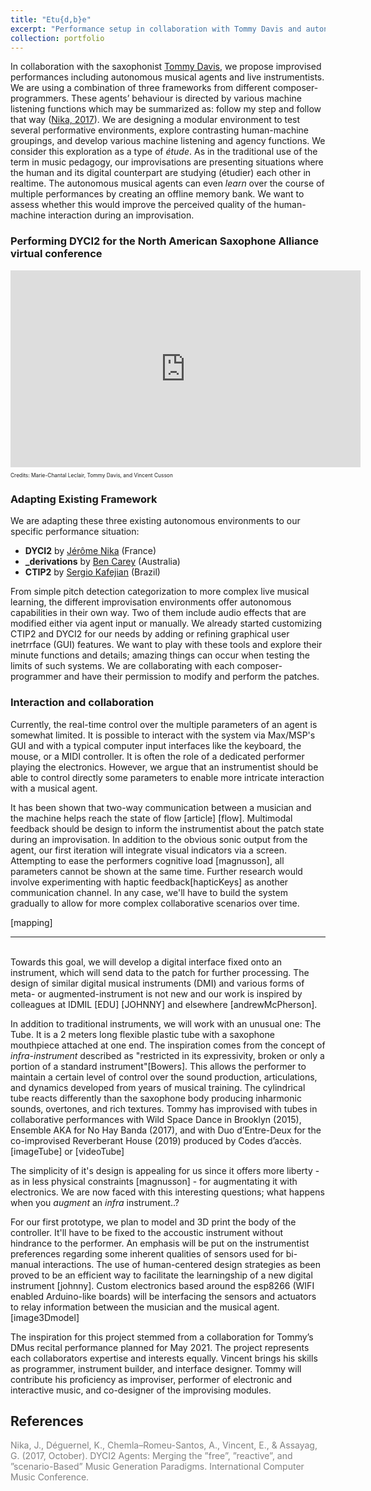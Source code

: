 ```yaml
---
title: "Etu{d,b}e"
excerpt: "Performance setup in collaboration with Tommy Davis and autonomous musical agents. <br/><img src='/images/tube.jpeg'>"
collection: portfolio
---
```

In collaboration with the saxophonist [Tommy Davis](http://www.tommysaxophone.com/), we propose improvised performances including autonomous musical agents and live instrumentists. We are using a combination of three frameworks from different composer-programmers. These agents’ behaviour is directed by various machine listening functions which may be summarized as: follow my step and follow that way (<a href="#nika2017">Nika, 2017</a>). We are designing a modular environment to test several performative environments, explore contrasting human-machine groupings, and develop various machine listening and agency functions. 
We consider this exploration as a type of *étude*. As in the traditional use of the term in music pedagogy, our improvisations are presenting situations where the human and its digital counterpart are studying (étudier) each other in realtime. The autonomous musical agents can even *learn* over the course of multiple performances by creating an offline memory bank. We want to assess whether this would improve the perceived quality of the human-machine interaction during an improvisation.
<br>

### Performing DYCI2 for the North American Saxophone Alliance virtual conference

<div class="container">
    <iframe width="560" height="315" src="https://www.youtube.com/embed/oUbeL_lAhFU" title="DYCI2 improvisation" frameborder="0" allow="autoplay; clipboard-write; encrypted-media; gyroscope; picture-in-picture" allowfullscreen></iframe>
    <div class="overlay">
        <p style="font-size:60%;">Credits: Marie-Chantal Leclair, Tommy Davis, and Vincent Cusson</p>
    </div>
</div>

### Adapting Existing Framework
We are adapting these three existing autonomous environments to our specific performance situation:
* **DYCI2** by [Jérôme Nika](https://jeromenika.com/) (France)
* **_derivations** by [Ben Carey](https://bencarey.net/) (Australia)
* **CTIP2** by [Sergio Kafejian](https://musicabrasilis.com/composers/sergio-kafejian) (Brazil)

From simple pitch detection categorization to more complex live musical learning, the different improvisation environments offer autonomous capabilities in their own way. Two of them include audio effects that are modified either via agent input or manually. We already started customizing CTIP2 and DYCI2 for our needs by adding or refining graphical user inetrrface (GUI) features. We want to play with these tools and explore their minute functions and details; amazing things can occur when testing the limits of such systems. We are collaborating with each composer-programmer and have their permission to modify and perform the patches. 

### Interaction and collaboration
Currently, the real-time control over the multiple parameters of an agent is somewhat limited. 
It is possible to interact with the system via Max/MSP's GUI and with a typical computer input interfaces like the keyboard, the mouse, or a MIDI controller. It is often the role of a dedicated performer playing the electronics. However, we argue that an instrumentist should be able to control directly some parameters to enable more intricate interaction with a musical agent.

It has been shown that two-way communication between a musician and the machine helps reach the state of flow [article] [flow]. Multimodal feedback should be design to inform the instrumentist about the patch state during an improvisation. In addition to the obvious sonic output from the agent, our first iteration will integrate visual indicators via a screen. Attempting to ease the performers cognitive load [magnusson], all parameters cannot be shown at the same time. Further research would involve experimenting with haptic feedback[hapticKeys] as another communication channel. In any case, we'll have to build the system gradually to allow for more complex collaborative scenarios over time. 

[mapping]

---
<br>
Towards this goal, we will develop a digital interface fixed onto an instrument, which will send data to the patch for further processing. The design of similar digital musical instruments (DMI) and various forms of meta- or augmented-instrument is not new and our work is inspired by colleagues at IDMIL [EDU] [JOHNNY] and elsewhere [andrewMcPherson].

In addition to traditional instruments, we will work with an unusual one: The Tube. It is a 2 meters long flexible plastic tube with a saxophone mouthpiece attached at one end. The inspiration comes from the concept of *infra-instrument* described as "restricted in its expressivity, broken or only a portion of a standard instrument"[Bowers]. This allows the performer to maintain a certain level of control over the sound production, articulations, and dynamics developed from years of musical training. The cylindrical tube reacts differently than the saxophone body producing inharmonic sounds, overtones, and rich textures. 
Tommy has improvised with tubes in collaborative performances with Wild Space Dance in Brooklyn (2015), Ensemble AKA for No Hay Banda (2017), and with Duo d’Entre-Deux for the co-improvised Reverberant House (2019) produced by Codes d’accès.
[imageTube] or [videoTube]

The simplicity of it's design is appealing for us since it offers more liberty - as in less physical constraints [magnusson] - for augmentating it with electronics. We are now faced with this interesting questions; what happens when you *augment* an *infra* instrument..?

For our first prototype, we plan to model and 3D print the body of the controller. It'll have to be fixed to the accoustic instrument without hindrance to the performer. An emphasis will be put on the instrumentist preferences regarding some inherent qualities of sensors used for bi-manual interactions. The use of human-centered design strategies as been proved to be an efficient way to facilitate the learningship of a new digital instrument [johnny]. Custom electronics based around the esp8266 (WIFI enabled Arduino-like boards) will be interfacing the sensors and actuators to relay information between the musician and the musical agent. [image3Dmodel]



The inspiration for this project stemmed from a collaboration for Tommy’s DMus recital performance planned for May 2021. The project represents each collaborators expertise and interests equally. Vincent brings his skills as programmer, instrument builder, and interface designer. Tommy will contribute his proficiency as improviser, performer of electronic and interactive music, and co-designer of the improvising modules.


## References

<a style="color:grey; text-align: left" name="nika2017">Nika, J., Déguernel, K., Chemla–Romeu-Santos, A., Vincent, E., & Assayag, G. (2017, October). DYCI2 Agents: Merging the ”free”, ”reactive”, and ”scenario-Based” Music Generation Paradigms. International Computer Music Conference.</a>